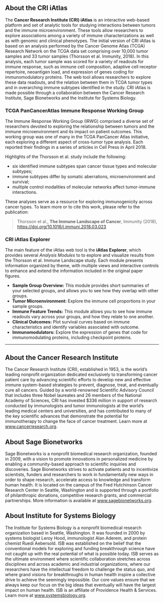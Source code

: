 ## About the CRI iAtlas

The **Cancer Research Institute (CRI) iAtlas** is an interactive web-based platform and set of analytic tools for studying interactions between tumors and the immune microenvironment. These tools allow researchers to explore associations among a variety of immune characterizations as well as with genomic and clinical phenotypes. The initial version of CRI iAtlas is based on an analysis performed by the Cancer Genome Atlas (TCGA) Research Network on the TCGA data set comprising over 10,000 tumor samples and 33 tumor samples (Thorsson et al. Immunity, 2018). In this analysis, each tumor sample was scored for a variety of readouts for immune response, such as immune cell composition, adaptive cell receptor repertoire, neoantigen load, and expression of genes coding for immunomodulatory proteins. The web tool allows researchers to explore these data readouts, and the relation between them in TCGA tumor types and in overarching immune subtypes identified in the study. CRI iAtlas is made possible through a collaboration between the Cancer Research Institute, Sage Bionetworks and the Institute for Systems Biology.

### TCGA PanCancerAtlas Immune Response Working Group

The Immune Response Working Group (IRWG) comprised a diverse set of researchers devoted to exploring the relationship between tumors and the immune microenvironment and its impact on patient outcomes.  This working group was one of many in the TCGA PanCancer Atlas initiative, each exploring a different aspect of cross-tumor type analysis. Each reported their findings in a  series of articles in Cell Press in April 2018.

Highlights of the Thorsson et al. study include the following:

+ six identified immune subtypes span cancer tissue types and molecular subtypes;
+ immune subtypes differ by somatic aberrations, microenvironment and survival;
+ multiple control modalities of molecular networks affect tumor-immune interactions.

These analyses serve as a resource for exploring immunogenicity across cancer types. To learn more or to cite this work, please refer to the publication:

> Thorsson et al., **The Immune Landscape of Cancer**, Immunity (2018), https://doi.org/10.1016/j.immuni.2018.03.023

### CRI iAtlas Explorer

The main feature of the iAtlas web tool is the **iAtlas Explorer**, which provides several *Analysis Modules* to to explore and visualize results from the Thorsson et al. Immune Landscape study. Each module presents information organized by theme, with multiple views and interactive controls to enhance and extend the information included in the original paper figures.

+ **Sample Group Overview:** This module provides short summaries of your selected groups, and allows you to see how they overlap with other groups.
+ **Tumor Microenvironment:** Explore the immune cell proportions in your sample groups.
+ **Immune Feature Trends:** This module allows you to see how immune readouts vary across your groups, and how they relate to one another.
+ **Clinical Outcomes:** Plot survival curves based on immune characteristics and identify variables associated with outcome.
+ **Immunomodulators:** Explore the expression of genes that code for immunomodulating proteins, including checkpoint proteins.

---

## About the Cancer Research Institute

The Cancer Research Institute (CRI), established in 1953, is the world’s leading nonprofit organization dedicated exclusively to transforming cancer patient care by advancing scientific efforts to develop new and effective immune system-based strategies to prevent, diagnose, treat, and eventually cure all cancers. Guided by a world-renowned Scientific Advisory Council that includes three Nobel laureates and 26 members of the National Academy of Sciences, CRI has invested $336 million in support of research conducted by immunologists and tumor immunologists at the world’s leading medical centers and universities, and has contributed to many of the key scientific advances that demonstrate the potential for immunotherapy to change the face of cancer treatment. Learn more at www.cancerresearch.org.

## About Sage Bionetworks

Sage Bionetworks is a nonprofit biomedical research organization, founded in 2009, with a vision to promote innovations in personalized medicine by enabling a community-based approach to scientific inquiries and discoveries. Sage Bionetworks strives to activate patients and to incentivize scientists, funders and researchers to work in fundamentally new ways in order to shape research, accelerate access to knowledge and transform human health. It is located on the campus of the Fred Hutchinson Cancer Research Center in Seattle, Washington and is supported through a portfolio of philanthropic donations, competitive research grants, and commercial partnerships. More information is available at www.sagebionetworks.org.

## About Institute for Systems Biology

The Institute for Systems Biology is a nonprofit biomedical research organization based in Seattle, Washington. It was founded in 2000 by systems biologist Leroy Hood, immunologist Alan Aderem, and protein chemist Ruedi Aebersold. ISB was established on the belief that the conventional models for exploring and funding breakthrough science have not caught up with the real potential of what is possible today. ISB serves as the ultimate environment where scientific collaboration stretches across disciplines and across academic and industrial organizations, where our researchers have the intellectual freedom to challenge the status quo, and where grand visions for breakthroughs in human health inspire a collective drive to achieve the seemingly impossible. Our core values ensure that we always keep our focus on the big ideas that eventually will have the largest impact on human health. ISB is an affiliate of Providence Health & Services. Learn more at www.systemsbiology.org.
